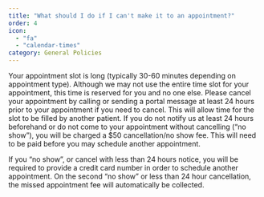 ```yaml
---
title: "What should I do if I can't make it to an appointment?"
order: 4
icon: 
  - "fa"
  - "calendar-times"
category: General Policies
---
```

Your appointment slot is long (typically 30-60 minutes depending on appointment type). Although we may not use the entire time slot for your appointment, this time is reserved for you and no one else. Please cancel your appointment by calling or sending a portal message at least 24 hours prior to your appointment if you need to cancel. This will allow time for the slot to be filled by another patient. If you do not notify us at least 24 hours beforehand or do not come to your appointment without cancelling (“no show”), you will be charged a $50 cancellation/no show fee.  This will need to be paid before you may schedule another appointment.

If you “no show”, or cancel with less than 24 hours notice, you will be required to provide a credit card number in order to schedule another appointment. On the second “no show” or less than 24 hour cancellation, the missed appointment fee will automatically be collected.
